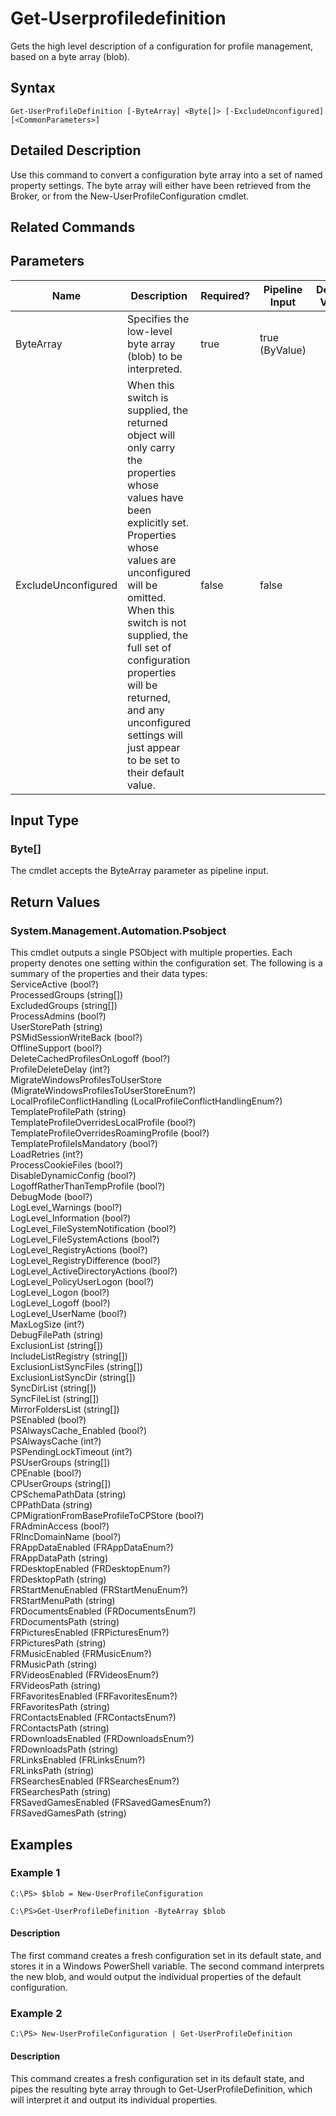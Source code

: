 ﻿
# Get-Userprofiledefinition
Gets the high level description of a configuration for profile management, based on a byte array (blob).
## Syntax

```
Get-UserProfileDefinition [-ByteArray] <Byte[]> [-ExcludeUnconfigured] [<CommonParameters>]
```

## Detailed Description
Use this command to convert a configuration byte array into a set of named property settings. The byte array will either have been retrieved from the Broker, or from the New-UserProfileConfiguration cmdlet.


## Related Commands

## Parameters
| Name   | Description | Required? | Pipeline Input | Default Value |
| --- | --- | --- | --- | --- |
| ByteArray | Specifies the low-level byte array (blob) to be interpreted. | true | true (ByValue) |  |
| ExcludeUnconfigured | When this switch is supplied, the returned object will only carry the properties whose values have been explicitly set. Properties whose values are unconfigured will be omitted. When this switch is not supplied, the full set of configuration properties will be returned, and any unconfigured settings will just appear to be set to their default value. | false | false |  |

## Input Type

### Byte\[\]
The cmdlet accepts the ByteArray parameter as pipeline input.
## Return Values

### System.Management.Automation.Psobject
This cmdlet outputs a single PSObject with multiple properties. Each property denotes one setting within the configuration set. The following is a summary of the properties and their data types:  
ServiceActive  (bool?)  
ProcessedGroups  (string\[\])  
ExcludedGroups  (string\[\])  
ProcessAdmins  (bool?)  
UserStorePath  (string)  
PSMidSessionWriteBack  (bool?)  
OfflineSupport  (bool?)  
DeleteCachedProfilesOnLogoff  (bool?)  
ProfileDeleteDelay  (int?)  
MigrateWindowsProfilesToUserStore  (MigrateWindowsProfilesToUserStoreEnum?)  
LocalProfileConflictHandling  (LocalProfileConflictHandlingEnum?)  
TemplateProfilePath  (string)  
TemplateProfileOverridesLocalProfile  (bool?)  
TemplateProfileOverridesRoamingProfile  (bool?)  
TemplateProfileIsMandatory  (bool?)  
LoadRetries  (int?)  
ProcessCookieFiles  (bool?)  
DisableDynamicConfig  (bool?)  
LogoffRatherThanTempProfile  (bool?)  
DebugMode  (bool?)  
LogLevel\_Warnings  (bool?)  
LogLevel\_Information  (bool?)  
LogLevel\_FileSystemNotification  (bool?)  
LogLevel\_FileSystemActions  (bool?)  
LogLevel\_RegistryActions  (bool?)  
LogLevel\_RegistryDifference  (bool?)  
LogLevel\_ActiveDirectoryActions  (bool?)  
LogLevel\_PolicyUserLogon  (bool?)  
LogLevel\_Logon  (bool?)  
LogLevel\_Logoff  (bool?)  
LogLevel\_UserName  (bool?)  
MaxLogSize  (int?)  
DebugFilePath  (string)  
ExclusionList  (string\[\])  
IncludeListRegistry  (string\[\])  
ExclusionListSyncFiles  (string\[\])  
ExclusionListSyncDir  (string\[\])  
SyncDirList  (string\[\])  
SyncFileList  (string\[\])  
MirrorFoldersList  (string\[\])  
PSEnabled  (bool?)  
PSAlwaysCache\_Enabled  (bool?)  
PSAlwaysCache  (int?)  
PSPendingLockTimeout  (int?)  
PSUserGroups  (string\[\])  
CPEnable  (bool?)  
CPUserGroups  (string\[\])  
CPSchemaPathData  (string)  
CPPathData  (string)  
CPMigrationFromBaseProfileToCPStore  (bool?)  
FRAdminAccess  (bool?)  
FRIncDomainName  (bool?)  
FRAppDataEnabled  (FRAppDataEnum?)  
FRAppDataPath  (string)  
FRDesktopEnabled  (FRDesktopEnum?)  
FRDesktopPath  (string)  
FRStartMenuEnabled  (FRStartMenuEnum?)  
FRStartMenuPath  (string)  
FRDocumentsEnabled  (FRDocumentsEnum?)  
FRDocumentsPath  (string)  
FRPicturesEnabled  (FRPicturesEnum?)  
FRPicturesPath  (string)  
FRMusicEnabled  (FRMusicEnum?)  
FRMusicPath  (string)  
FRVideosEnabled  (FRVideosEnum?)  
FRVideosPath  (string)  
FRFavoritesEnabled  (FRFavoritesEnum?)  
FRFavoritesPath  (string)  
FRContactsEnabled  (FRContactsEnum?)  
FRContactsPath  (string)  
FRDownloadsEnabled  (FRDownloadsEnum?)  
FRDownloadsPath  (string)  
FRLinksEnabled  (FRLinksEnum?)  
FRLinksPath  (string)  
FRSearchesEnabled  (FRSearchesEnum?)  
FRSearchesPath  (string)  
FRSavedGamesEnabled  (FRSavedGamesEnum?)  
FRSavedGamesPath  (string)
## Examples

### Example 1

```
C:\PS> $blob = New-UserProfileConfiguration  
  
C:\PS>Get-UserProfileDefinition -ByteArray $blob
```

#### Description
The first command creates a fresh configuration set in its default state, and stores it in a Windows PowerShell variable. The second command interprets the new blob, and would output the individual properties of the default configuration.
### Example 2

```
C:\PS> New-UserProfileConfiguration | Get-UserProfileDefinition
```

#### Description
This command creates a fresh configuration set in its default state, and pipes the resulting byte array through to Get-UserProfileDefinition, which will interpret it and output its individual properties.
